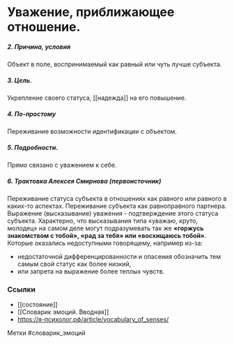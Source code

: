 #  Уважение, приближающее отношение.

##### 2. Причина, условия
Объект в поле, воспринимаемый как равный или чуть лучше субъекта.

##### 3. Цель.
Укрепление своего статуса, [[надежда]] на его повышение.

##### 4. По-простому
Переживание возможности  идентификации с объектом.

##### 5. Подробности.
Прямо связано с уважением к себе.

##### 6. Трактовка Алексея Смирнова (первоисточник)
Переживание статуса субъекта в отношениях как равного или равного в каких-то аспектах. 
Переживание субъекта как равноправного партнера. 
Выражение (высказывание) уважения - подтверждение этого статуса субъекта. 
Характерно, что высказывания типа «уважаю, круто, молодец» на самом деле могут подразумевать так же **«горжусь знакомством с тобой», «рад за тебя» или «восхищаюсь тобой»**. 
Которые оказались недоступными говорящему, например из-за: 
- недостаточной дифференцированности и опасения обозначить тем самым свой статус как более низкий, 
- или запрета на выражение более теплых чувств.


### Ссылки
- [[состояние]]
- [[Словарик эмоций. Вводная]]
- https://я-психолог.рф/article/vocabulary_of_senses/

Метки #словарик_эмоций 




